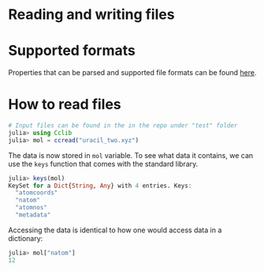 # Reading and writing files

# Supported formats
Properties that can be parsed and supported file formats can be found [here](https://cclib.github.io/data.html#details-of-current-implementation").

# How to read files
```Julia
# Input files can be found in the in the repo under "test" folder
julia> using Cclib
julia> mol = ccread("uracil_two.xyz")
```
The data is now stored in ```mol``` variable. To see what data it contains, we can use the ```keys``` function that comes with the standard library.
```Julia
julia> keys(mol)
KeySet for a Dict{String, Any} with 4 entries. Keys:
  "atomcoords"
  "natom"
  "atomnos"
  "metadata"
```
Accessing the data is identical to how one would access data in a dictionary:
```Julia
julia> mol["natom"]
12
```